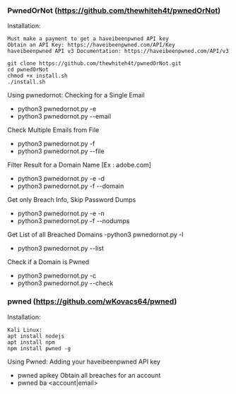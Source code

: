 ### PwnedOrNot (https://github.com/thewhiteh4t/pwnedOrNot)
Installation:
```
Must make a payment to get a haveibeenpwned API key
Obtain an API Key: https://haveibeenpwned.com/API/Key
haveibeenpwned API v3 Documentation: https://haveibeenpwned.com/API/v3

git clone https://github.com/thewhiteh4t/pwnedOrNot.git
cd pwnedOrNot
chmod +x install.sh
./install.sh
```

Using pwnedornot:
Checking for a Single Email
- python3 pwnedornot.py -e <email>
- python3 pwnedornot.py --email <email>

Check Multiple Emails from File
- python3 pwnedornot.py -f <file name>
- python3 pwnedornot.py --file <file name>

Filter Result for a Domain Name [Ex : adobe.com]
- python3 pwnedornot.py -e <email> -d <domain name>
- python3 pwnedornot.py -f <file name> --domain <domain name>

Get only Breach Info, Skip Password Dumps
- python3 pwnedornot.py -e <email> -n
- python3 pwnedornot.py -f <file name> --nodumps

Get List of all Breached Domains
-python3 pwnedornot.py -l
- python3 pwnedornot.py --list

Check if a Domain is Pwned
- python3 pwnedornot.py -c <domain name>
- python3 pwnedornot.py --check <domain name>

### pwned (https://github.com/wKovacs64/pwned)

Installation:
```
Kali Linux:
apt install nodejs
apt install npm
npm install pwned -g
```

Using Pwned: 
Adding your haveibeenpwned API key
- pwned apikey <key>
Obtain all breaches for an account
- pwned ba <account|email>
